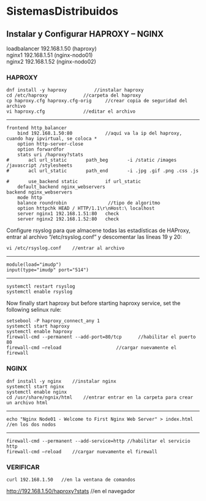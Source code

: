 # SistemasDistribuidos
## Instalar y Configurar HAPROXY – NGINX

loadbalancer	192.168.1.50 (haproxy)  
nginx1        192.168.1.51 (nginx-nodo01)  
nginx2        192.168.1.52 (nginx-nodo02)  

### HAPROXY
```
dnf install -y haproxy			//instalar haproxy
cd /etc/haproxy				//carpeta del haproxy
cp haproxy.cfg haproxy.cfg-orig		//crear copia de seguridad del archivo
vi haproxy.cfg				//editar el archivo
```
___
```
frontend http_balancer
	bind 192.168.1.50:80            //aquí va la ip del haproxy, cuando hay ipvirtual, se coloca *
	option http-server-close
	option forwardfor
	stats uri /haproxy?stats
#    	acl url_static       path_beg       -i /static /images /javascript /stylesheets
#    	acl url_static       path_end       -i .jpg .gif .png .css .js

#    	use_backend static          if url_static
	default_backend nginx_webservers
backend nginx_webservers
	mode http
	balance roundrobin               //tipo de algoritmo
	option httpchk HEAD / HTTP/1.1\r\nHost:\ localhost
	server nginx1 192.168.1.51:80	check
	server nginx2 192.168.1.52:80	check
```
Configure rsyslog para que almacene todas las estadísticas de HAProxy, entrar al archivo “/etc/rsyslog.conf” y descomentar las líneas 19 y 20:  
```
vi /etc/rsyslog.conf	//entrar al archivo
```
___
```
module(load="imudp")
input(type="imudp" port="514")
```
___
```
systemctl restart rsyslog
systemctl enable rsyslog
```
Now finally start haproxy but before starting haproxy service, set the following selinux rule:  
```
setsebool -P haproxy_connect_any 1
systemctl start haproxy
systemctl enable haproxy
firewall-cmd --permanent --add-port=80/tcp		//habilitar el puerto 80
firewall-cmd –reload					//cargar nuevamente el firewall
```
### NGINX
```
dnf install -y nginx	//instalar nginx
systemctl start nginx
systemctl enable nginx
cd /usr/share/ngnix/html	//entrar entrar en la carpeta para crear un archivo html
```
___
```
echo "Nginx Node01 - Welcome to First Nginx Web Server" > index.html	//en los dos nodos
```
___
```
firewall-cmd --permanent --add-service=http	//habilitar el servicio http
firewall-cmd –reload	//cargar nuevamente el firewall
```
### VERIFICAR
```
curl 192.168.1.50	//en la ventana de comandos
```
http://192.168.1.50/haproxy?stats		//en el navegador  
